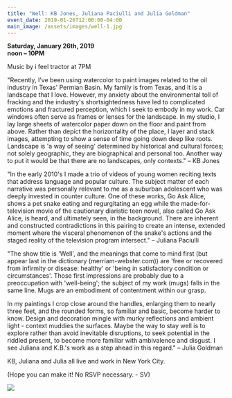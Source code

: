 ```yaml
---
title: "Well: KB Jones, Juliana Paciulli and Julia Goldman"
event_date: 2019-01-26T12:00:00-04:00
main_image: /assets/images/well-1.jpg
---
```


**Saturday, January 26th, 2019**<br>
**noon – 10PM**

Music by i feel tractor at 7PM

"Recently, I’ve been using watercolor to paint images related to the oil
industry in Texas' Permian Basin. My family is from Texas, and it is a
landscape that I love. However, my anxiety about the environmental toll of
fracking and the industry's shortsightedness have led to complicated emotions
and fractured perception, which I seek to embody in my work. Car windows often
serve as frames or lenses for the landscape. In my studio, I lay large sheets
of watercolor paper down on the floor and paint from above. Rather than depict
the horizontality of the place, I layer and stack images, attempting to show a
sense of time going down deep like roots. Landscape is 'a way of seeing'
determined by historical and cultural forces; not solely geographic, they are
biographical and personal too. Another way to put it would be that there are no
landscapes, only contexts." – KB Jones

"In the early 2010's I made a trio of videos of young women reciting texts that
address language and popular culture. The subject matter of each narrative was
personally relevant to me as a suburban adolescent who was deeply invested in
counter culture. One of these works, Go Ask Alice, shows a pet snake eating and
regurgitating an egg while the made-for-television movie of the cautionary
diaristic teen novel, also called Go Ask Alice, is heard, and ultimately seen,
in the background. There are inherent and constructed contradictions in this
pairing to create an intense, extended moment where the visceral phenomenon of
the snake's actions and the staged reality of the television program
intersect." – Juliana Paciulli

"The show title is 'Well', and the meanings that come to mind first (but appear
last in the dictionary (merriam-webster.com)) are 'free or recovered from
infirmity or disease: healthy' or 'being in satisfactory condition or
circumstances'.  Those first impressions are probably due to a preoccupation
with 'well-being'; the subject of my work (mugs) falls in the same line.  Mugs
are an embodiment of contentment within our grasp.

In my paintings I crop close around the handles, enlarging them to nearly three
feet, and the rounded forms, so familiar and basic, become harder to know.
Design and decoration mingle with murky reflections and ambient light - context
muddies the surfaces.  Maybe the way to stay well is to explore rather than
avoid inevitable disruptions, to seek potential in the riddled present, to
become more familiar with ambivalence and disgust.  I see Juliana and K.B.'s
work as a step ahead in this regard." – Julia Goldman

KB, Juliana and Julia all live and work in New York City.

(Hope you can make it!  No RSVP necessary. - SV)

<img src="{{ site.baseurl }}/assets/images/well-2.jpg" />
